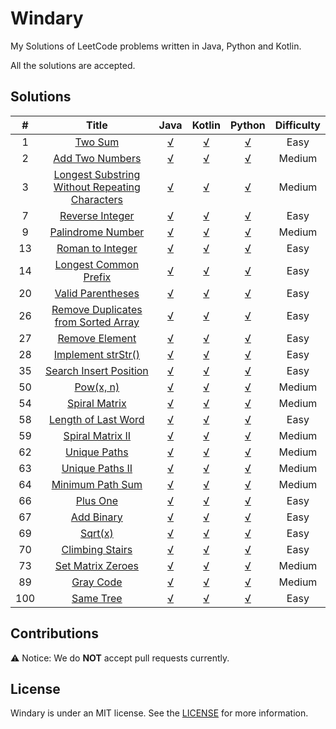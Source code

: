 # Windary

My Solutions of LeetCode problems written in Java, Python and Kotlin.

All the solutions are accepted.

## Solutions
| # | Title     | Java | Kotlin | Python |  Difficulty |
| :-------------: | :-------------: | :-------------: | :-------------: | :-------------:| :-------------:|
| 1       | [Two Sum](https://leetcode.com/problems/two-sum/) | [√](Java/src/TwoSum.java) | [√](Kotlin/src/TwoSum.kt) | [√](Python/TwoSum.py)  | Easy |
| 2      | [Add Two Numbers](https://leetcode.com/problems/add-two-numbers/) | [√](Java/src/AddTwoNumbers.java)|[√](Kotlin/src/AddTwoNumbers.kt) |[√](Python/AddTwoNumbers.py) | Medium |
| 3 | [Longest Substring Without Repeating Characters](https://leetcode.com/problems/longest-substring-without-repeating-characters/description/) | [√](Java/src/LongestSubstringWithoutRepeatingCharacters.java) | [√](Kotlin/src/LongestSubstringWithoutRepeatingCharacters.kt) | [√](Python/LongestSubstringWithoutRepeatingCharacters.py) | Medium|
| 7 | [Reverse Integer](https://leetcode.com/problems/reverse-integer/description/) | [√](Java/src/ReverseInteger.java) | [√](Kotlin/src/ReverseInteger.kt) | [√](Python/ReverseInteger.py) | Easy |
| 9 | [Palindrome Number](https://leetcode.com/problems/palindrome-number/description/) | [√](Java/src/PalindromeNumber.java) | [√](Kotlin/src/PalindromeNumber.kt) | [√](Python/PalindromeNumber.py) | Medium |
| 13 | [Roman to Integer](https://leetcode.com/problems/roman-to-integer/description/) | [√](Java/src/RomanToInteger.java) | [√](Kotlin/src/RomanToInteger.kt) | [√](Python/RomanToInteger.py) | Easy |
| 14 | [Longest Common Prefix](https://leetcode.com/problems/longest-common-prefix/description/) | [√](Java/src/LongestCommonPrefix.java) | [√](Kotlin/src/LongestCommonPrefix.kt) | [√](Python/LongestCommonPrefix.py) | Easy |
| 20 | [Valid Parentheses](https://leetcode.com/problems/valid-parentheses/description/) | [√](Java/src/ValidParentheses.java) | [√](Kotlin/src/ValidParentheses.kt) | [√](Python/ValidParentheses.py) | Easy |
| 26 | [Remove Duplicates from Sorted Array](https://leetcode.com/problems/remove-duplicates-from-sorted-array/description/) | [√](Java/src/RemoveDuplicatesFromSortedArray.java) | [√](Kotlin/src/RemoveDuplicatesFromSortedArray.kt) | [√](Python/RemoveDuplicatesFromSortedArray.py) | Easy |
| 27 | [Remove Element](https://leetcode.com/problems/remove-element/description/) | [√](Java/src/RemoveElement.java) | [√](Kotlin/src/RemoveElement.kt) |[√](Python/RemoveElement.py)| Easy|
| 28 | [Implement strStr()](https://leetcode.com/problems/implement-strstr/description/) | [√](Java/src/ImplementStrStr.java) | [√](Kotlin/src/ImplementStrStr.kt) | [√](Python/ImplementStrStr.py) | Easy |
| 35 | [Search Insert Position](https://leetcode.com/problems/search-insert-position/description/) | [√](Java/src/SearchInsertPosition.java) | [√](Kotlin/src/SearchInsertPosition.kt) | [√](Python/SearchInsertPosition.py) | Easy |
| 50 | [Pow(x, n)](https://leetcode.com/problems/powx-n/description/) | [√](Java/src/PowXN.java) | [√](Kotlin/src/PowXN.kt) | [√](Python/PowXN.py) | Medium |
| 54 | [Spiral Matrix](https://leetcode.com/problems/spiral-matrix/description/) | [√](Java/src/SpiralMatrix.java) | [√](Kotlin/src/SpiralMatrix.kt) | [√](Python/SpiralMatrix.py) | Medium
| 58 | [Length of Last Word](https://leetcode.com/problems/length-of-last-word/description/) | [√](Java/src/LengthOfLastWord.java) | [√](Kotlin/src/LengthOfLastWord.kt) | [√](Python/LengthOfLastWord.py) | Easy |
| 59 | [Spiral Matrix II](https://leetcode.com/problems/spiral-matrix-ii/description/) | [√](Java/src/SpiralMatrixII.java) | [√](Kotlin/src/SpiralMatrixII.kt) | [√](Python/SpiralMatrixII.py) | Medium |
| 62 | [Unique Paths](https://leetcode.com/problems/unique-paths/description/) | [√](Java/src/UniquePaths.java) | [√](Kotlin/src/UniquePaths.kt) | [√](Python/UniquePaths.py) | Medium |
| 63 | [Unique Paths II](https://leetcode.com/problems/unique-paths-ii/description/) | [√](Java/src/UniquePathsII.java) | [√](Kotlin/src/UniquePathsII.kt) | [√](Python/UniquePathsII.py) | Medium |
| 64 | [Minimum Path Sum](https://leetcode.com/problems/minimum-path-sum/description/) | [√](Java/src/MinimumPathSum.java) | [√](Kotlin/src/MinimumPathSum.kt) | [√](Python/MinimumPathSum.py) | Medium |
| 66 | [Plus One](https://leetcode.com/problems/plus-one/description/) | [√](Java/src/PlusOne.java) | [√](Kotlin/src/PlusOne.kt) | [√](Python/PlusOne.py) | Easy |
| 67 | [Add Binary](https://leetcode.com/problems/add-binary/description/) | [√](Java/src/AddBinary.java) | [√](Kotlin/src/AddBinary.kt) | [√](Python/AddBinary.py) | Easy |
| 69 | [Sqrt(x)](https://leetcode.com/problems/sqrtx/description/) | [√](Java/src/SqrtX.java) | [√](Kotlin/src/SqrtX.kt) | [√](Python/SqrtX.py) | Easy |
| 70 | [Climbing Stairs](https://leetcode.com/problems/climbing-stairs/description/) | [√](Java/src/ClimbingStairs.java) | [√](Kotlin/src/ClimbingStairs.kt) | [√](Python/ClimbingStairs.py) | Easy |
| 73 | [Set Matrix Zeroes](https://leetcode.com/problems/set-matrix-zeroes/description/) | [√](Java/src/SetMatrixZeroes.java) | [√](Kotlin/src/SetMatrixZeroes.kt) | [√](Python/SetMatrixZeroes.py) | Medium |
| 89 | [Gray Code](https://leetcode.com/problems/gray-code/description/) | [√](Java/src/GrayCode.java) | [√](Kotlin/src/GrayCode.kt) | [√](Python/GrayCode.py) | Medium |
| 100 | [Same Tree](https://leetcode.com/problems/same-tree/description/) | [√](Java/src/SameTree.java) | [√](Kotlin/src/SameTree.kt) | [√](Python/SameTree.py)| Easy |

## Contributions
⚠️ Notice: We do **NOT** accept pull requests currently.

## License
Windary is under an MIT license. See the [LICENSE](LICENSE) for more information.
